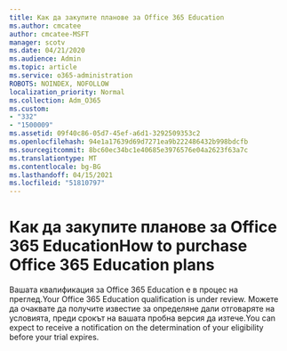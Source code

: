 ```yaml
---
title: Как да закупите планове за Office 365 Education
ms.author: cmcatee
author: cmcatee-MSFT
manager: scotv
ms.date: 04/21/2020
ms.audience: Admin
ms.topic: article
ms.service: o365-administration
ROBOTS: NOINDEX, NOFOLLOW
localization_priority: Normal
ms.collection: Adm_O365
ms.custom:
- "332"
- "1500009"
ms.assetid: 09f40c86-05d7-45ef-a6d1-3292509353c2
ms.openlocfilehash: 94e1a17639d69d7271ea9b222486432b998bdcfb
ms.sourcegitcommit: 8bc60ec34bc1e40685e3976576e04a2623f63a7c
ms.translationtype: MT
ms.contentlocale: bg-BG
ms.lasthandoff: 04/15/2021
ms.locfileid: "51810797"
---
```

# <a name="how-to-purchase-office-365-education-plans"></a><span data-ttu-id="6baab-102">Как да закупите планове за Office 365 Education</span><span class="sxs-lookup"><span data-stu-id="6baab-102">How to purchase Office 365 Education plans</span></span>

<span data-ttu-id="6baab-103">Вашата квалификация за Office 365 Education е в процес на преглед.</span><span class="sxs-lookup"><span data-stu-id="6baab-103">Your Office 365 Education qualification is under review.</span></span> <span data-ttu-id="6baab-104">Можете да очаквате да получите известие за определяне дали отговаряте на условията, преди срокът на вашата пробна версия да изтече.</span><span class="sxs-lookup"><span data-stu-id="6baab-104">You can expect to receive a notification on the determination of your eligibility before your trial expires.</span></span>